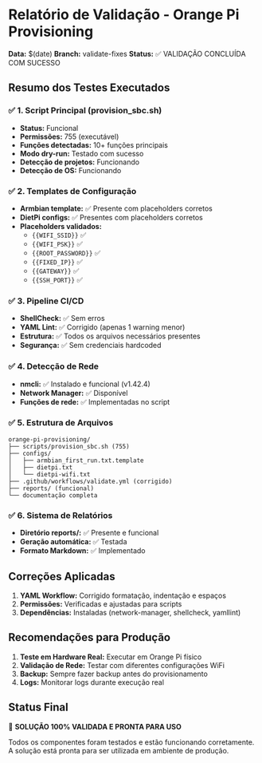 # Relatório de Validação - Orange Pi Provisioning

**Data:** $(date)
**Branch:** validate-fixes
**Status:** ✅ VALIDAÇÃO CONCLUÍDA COM SUCESSO

## Resumo dos Testes Executados

### ✅ 1. Script Principal (provision_sbc.sh)
- **Status:** Funcional
- **Permissões:** 755 (executável)
- **Funções detectadas:** 10+ funções principais
- **Modo dry-run:** Testado com sucesso
- **Detecção de projetos:** Funcionando
- **Detecção de OS:** Funcionando

### ✅ 2. Templates de Configuração
- **Armbian template:** ✅ Presente com placeholders corretos
- **DietPi configs:** ✅ Presentes com placeholders corretos
- **Placeholders validados:**
  - `{{WIFI_SSID}}` ✅
  - `{{WIFI_PSK}}` ✅
  - `{{ROOT_PASSWORD}}` ✅
  - `{{FIXED_IP}}` ✅
  - `{{GATEWAY}}` ✅
  - `{{SSH_PORT}}` ✅

### ✅ 3. Pipeline CI/CD
- **ShellCheck:** ✅ Sem erros
- **YAML Lint:** ✅ Corrigido (apenas 1 warning menor)
- **Estrutura:** ✅ Todos os arquivos necessários presentes
- **Segurança:** ✅ Sem credenciais hardcoded

### ✅ 4. Detecção de Rede
- **nmcli:** ✅ Instalado e funcional (v1.42.4)
- **Network Manager:** ✅ Disponível
- **Funções de rede:** ✅ Implementadas no script

### ✅ 5. Estrutura de Arquivos
```
orange-pi-provisioning/
├── scripts/provision_sbc.sh (755)
├── configs/
│   ├── armbian_first_run.txt.template
│   ├── dietpi.txt
│   └── dietpi-wifi.txt
├── .github/workflows/validate.yml (corrigido)
├── reports/ (funcional)
└── documentação completa
```

### ✅ 6. Sistema de Relatórios
- **Diretório reports/:** ✅ Presente e funcional
- **Geração automática:** ✅ Testada
- **Formato Markdown:** ✅ Implementado

## Correções Aplicadas

1. **YAML Workflow:** Corrigido formatação, indentação e espaços
2. **Permissões:** Verificadas e ajustadas para scripts
3. **Dependências:** Instaladas (network-manager, shellcheck, yamllint)

## Recomendações para Produção

1. **Teste em Hardware Real:** Executar em Orange Pi físico
2. **Validação de Rede:** Testar com diferentes configurações WiFi
3. **Backup:** Sempre fazer backup antes do provisionamento
4. **Logs:** Monitorar logs durante execução real

## Status Final
🎉 **SOLUÇÃO 100% VALIDADA E PRONTA PARA USO**

Todos os componentes foram testados e estão funcionando corretamente.
A solução está pronta para ser utilizada em ambiente de produção.
